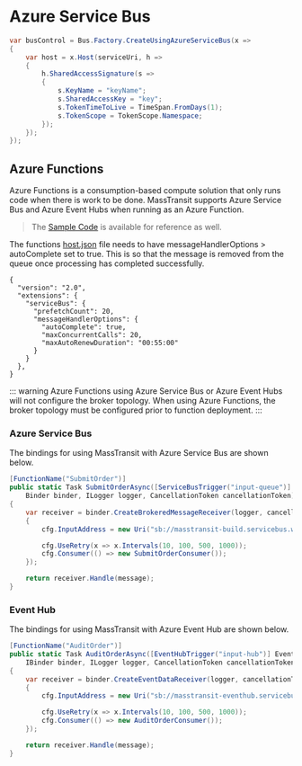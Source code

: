 # Azure Service Bus

```csharp
var busControl = Bus.Factory.CreateUsingAzureServiceBus(x =>
{
    var host = x.Host(serviceUri, h =>
    {
        h.SharedAccessSignature(s =>
        {
            s.KeyName = "keyName";
            s.SharedAccessKey = "key";
            s.TokenTimeToLive = TimeSpan.FromDays(1);
            s.TokenScope = TokenScope.Namespace;
        });
    });
});
```

## Azure Functions

Azure Functions is a consumption-based compute solution that only runs code when there is work to be done. MassTransit supports Azure Service Bus and Azure Event Hubs when running as an Azure Function.

> The [Sample Code](https://github.com/MassTransit/MassTransit/tree/develop/src/Samples/Sample.AzureFunctions.ServiceBus) is available
for reference as well.

The functions [host.json](https://docs.microsoft.com/en-us/azure/azure-functions/functions-bindings-service-bus#host-json) file needs to have messageHandlerOptions > autoComplete set to true. This is so that the message is removed from the queue once processing has completed successfully.

```
{
  "version": "2.0",
  "extensions": {
    "serviceBus": {
      "prefetchCount": 20,
      "messageHandlerOptions": {
        "autoComplete": true,
        "maxConcurrentCalls": 20,
        "maxAutoRenewDuration": "00:55:00"
      }
    }
  },
}
```

::: warning
Azure Functions using Azure Service Bus or Azure Event Hubs will not configure the broker topology. When using Azure Functions, the broker topology must be configured prior to function deployment.
:::

### Azure Service Bus

The bindings for using MassTransit with Azure Service Bus are shown below.

```csharp
[FunctionName("SubmitOrder")]
public static Task SubmitOrderAsync([ServiceBusTrigger("input-queue")] Message message, 
    Binder binder, ILogger logger, CancellationToken cancellationToken)
{
    var receiver = binder.CreateBrokeredMessageReceiver(logger, cancellationToken, cfg =>
    {
        cfg.InputAddress = new Uri("sb://masstransit-build.servicebus.windows.net/input-queue");

        cfg.UseRetry(x => x.Intervals(10, 100, 500, 1000));
        cfg.Consumer(() => new SubmitOrderConsumer());
    });

    return receiver.Handle(message);
}
```

### Event Hub

The bindings for using MassTransit with Azure Event Hub are shown below.

```csharp
[FunctionName("AuditOrder")]
public static Task AuditOrderAsync([EventHubTrigger("input-hub")] EventData message,
    IBinder binder, ILogger logger, CancellationToken cancellationToken)
{
    var receiver = binder.CreateEventDataReceiver(logger, cancellationToken, cfg =>
    {
        cfg.InputAddress = new Uri("sb://masstransit-eventhub.servicebus.windows.net/input-hub");

        cfg.UseRetry(x => x.Intervals(10, 100, 500, 1000));
        cfg.Consumer(() => new AuditOrderConsumer());
    });

    return receiver.Handle(message);
}
```

